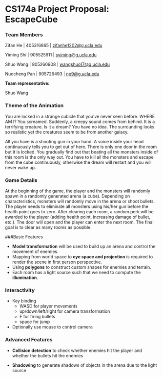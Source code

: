 # CS174a Project Proposal: EscapeCube

### Team Members

Zifan He | 405316865 | zifanhe1202@g.ucla.edu

Yiming Shi | 905525611 | syiming@g.ucla.edu

Shuo Wang | 805260908 | wangshuo17@g.ucla.edu

Nuocheng Pan | 905726493 | np9@g.ucla.edu


**Team representative:**

Shuo Wang



### Theme of the Animation

You are locked in a strange cubicle that you’ve never seen before. WHERE AM I? You screamed. Suddenly, a creepy sound comes from behind. It is a terrifying creature. Is it a dream? You have no idea. The surrounding looks so realistic yet the creatures seem to be from another galaxy.

All you have is a shooting gun in your hand. A voice inside your head continuously tells you to get out of here. There is only one door in the room but it is locked. You gradually find out that beating all the monsters inside of this room is the only way out. You have to kill all the monsters and escape from the cube continuously, otherwise the dream will restart and you will never wake up.



### Game Details

At the beginning of the game, the player and the monsters will randomly spawn in a randomly generated arena (a cube). Depending on characteristics, monsters will randomly move in the arena or shoot bullets. The player needs to eliminate all monsters using his/her gun before the health point goes to zero. After clearing each room, a random perk will be awarded to the player (adding health point, increasing damage of bullet, etc.). The door will open and the player can enter the next room. The final goal is to clear as many rooms as possible.



###Basic Features

- **Model transformation** will be used to build up an arena and control the movement of enemies.
- Mapping from world space to **eye space and projection** is required to render the scene in first person perspective.
- Using **polygons** to construct custom shapes for enemies and terrain.
- Each room has a light source such that we need to compute the **illumination**.



### Interactivity

-  Key binding
    - WASD for player movements
    - up/down/left/right for camera transformation
    - F for firing bullets
    - space for jump
- Optionally use mouse to control camera



### Advanced Features

- **Collision detection** to check whether enemies hit the player and whether the bullets hit the enemies

- **Shadowing** to generate shadows of objects in the arena due to the light source